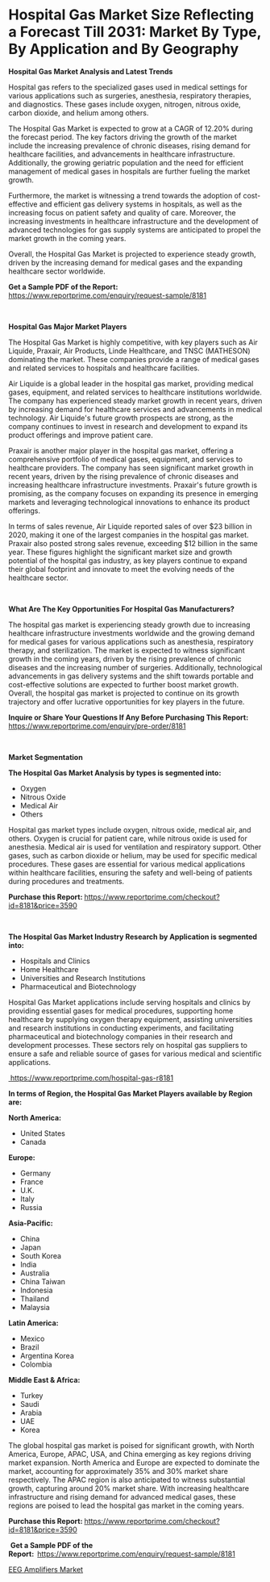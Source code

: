 <p><h1>Hospital Gas Market Size Reflecting a Forecast Till 2031: Market By Type, By Application and By Geography</h1></p><p><strong>Hospital Gas Market Analysis and Latest Trends</strong></p>
<p><p>Hospital gas refers to the specialized gases used in medical settings for various applications such as surgeries, anesthesia, respiratory therapies, and diagnostics. These gases include oxygen, nitrogen, nitrous oxide, carbon dioxide, and helium among others.</p><p>The Hospital Gas Market is expected to grow at a CAGR of 12.20% during the forecast period. The key factors driving the growth of the market include the increasing prevalence of chronic diseases, rising demand for healthcare facilities, and advancements in healthcare infrastructure. Additionally, the growing geriatric population and the need for efficient management of medical gases in hospitals are further fueling the market growth.</p><p>Furthermore, the market is witnessing a trend towards the adoption of cost-effective and efficient gas delivery systems in hospitals, as well as the increasing focus on patient safety and quality of care. Moreover, the increasing investments in healthcare infrastructure and the development of advanced technologies for gas supply systems are anticipated to propel the market growth in the coming years.</p><p>Overall, the Hospital Gas Market is projected to experience steady growth, driven by the increasing demand for medical gases and the expanding healthcare sector worldwide.</p></p>
<p><strong>Get a Sample PDF of the Report:&nbsp;</strong> <a href="https://www.reportprime.com/enquiry/request-sample/8181">https://www.reportprime.com/enquiry/request-sample/8181</a></p>
<p>&nbsp;</p>
<p><strong>Hospital Gas Major Market Players</strong></p>
<p><p>The Hospital Gas Market is highly competitive, with key players such as Air Liquide, Praxair, Air Products, Linde Healthcare, and TNSC (MATHESON) dominating the market. These companies provide a range of medical gases and related services to hospitals and healthcare facilities.</p><p>Air Liquide is a global leader in the hospital gas market, providing medical gases, equipment, and related services to healthcare institutions worldwide. The company has experienced steady market growth in recent years, driven by increasing demand for healthcare services and advancements in medical technology. Air Liquide's future growth prospects are strong, as the company continues to invest in research and development to expand its product offerings and improve patient care.</p><p>Praxair is another major player in the hospital gas market, offering a comprehensive portfolio of medical gases, equipment, and services to healthcare providers. The company has seen significant market growth in recent years, driven by the rising prevalence of chronic diseases and increasing healthcare infrastructure investments. Praxair's future growth is promising, as the company focuses on expanding its presence in emerging markets and leveraging technological innovations to enhance its product offerings.</p><p>In terms of sales revenue, Air Liquide reported sales of over $23 billion in 2020, making it one of the largest companies in the hospital gas market. Praxair also posted strong sales revenue, exceeding $12 billion in the same year. These figures highlight the significant market size and growth potential of the hospital gas industry, as key players continue to expand their global footprint and innovate to meet the evolving needs of the healthcare sector.</p></p>
<p>&nbsp;</p>
<p><strong>What Are The Key Opportunities For Hospital Gas Manufacturers?</strong></p>
<p><p>The hospital gas market is experiencing steady growth due to increasing healthcare infrastructure investments worldwide and the growing demand for medical gases for various applications such as anesthesia, respiratory therapy, and sterilization. The market is expected to witness significant growth in the coming years, driven by the rising prevalence of chronic diseases and the increasing number of surgeries. Additionally, technological advancements in gas delivery systems and the shift towards portable and cost-effective solutions are expected to further boost market growth. Overall, the hospital gas market is projected to continue on its growth trajectory and offer lucrative opportunities for key players in the future.</p></p>
<p><strong>Inquire or Share Your Questions If Any Before Purchasing This Report:</strong> <a href="https://www.reportprime.com/enquiry/pre-order/8181">https://www.reportprime.com/enquiry/pre-order/8181</a></p>
<p>&nbsp;</p>
<p><strong>Market Segmentation</strong></p>
<p><strong>The Hospital Gas Market Analysis by types is segmented into:</strong></p>
<p><ul><li>Oxygen</li><li>Nitrous Oxide</li><li>Medical Air</li><li>Others</li></ul></p>
<p><p>Hospital gas market types include oxygen, nitrous oxide, medical air, and others. Oxygen is crucial for patient care, while nitrous oxide is used for anesthesia. Medical air is used for ventilation and respiratory support. Other gases, such as carbon dioxide or helium, may be used for specific medical procedures. These gases are essential for various medical applications within healthcare facilities, ensuring the safety and well-being of patients during procedures and treatments.</p></p>
<p><strong>Purchase this Report:&nbsp;</strong><a href="https://www.reportprime.com/checkout?id=8181&price=3590">https://www.reportprime.com/checkout?id=8181&price=3590</a></p>
<p>&nbsp;</p>
<p><strong>The Hospital Gas Market Industry Research by Application is segmented into:</strong></p>
<p><ul><li>Hospitals and Clinics</li><li>Home Healthcare</li><li>Universities and Research Institutions</li><li>Pharmaceutical and Biotechnology</li></ul></p>
<p><p>Hospital Gas Market applications include serving hospitals and clinics by providing essential gases for medical procedures, supporting home healthcare by supplying oxygen therapy equipment, assisting universities and research institutions in conducting experiments, and facilitating pharmaceutical and biotechnology companies in their research and development processes. These sectors rely on hospital gas suppliers to ensure a safe and reliable source of gases for various medical and scientific applications.</p></p>
<p><a href="https://www.reportprime.com/hospital-gas-r8181">&nbsp;https://www.reportprime.com/hospital-gas-r8181</a></p>
<p><strong>In terms of Region, the Hospital Gas Market Players available by Region are:</strong></p>
<p>
    <p> <strong> North America: </strong>
        <ul>
            <li>United States</li>
            <li>Canada</li>
        </ul>
        </p> 
    <p> <strong> Europe: </strong>
        <ul>
            <li>Germany</li>
            <li>France</li>
            <li>U.K.</li>
            <li>Italy</li>
            <li>Russia</li>
        </ul>
        </p> 
    <p> <strong> Asia-Pacific: </strong>
        <ul>
            <li>China</li>
            <li>Japan</li>
            <li>South Korea</li>
            <li>India</li>
            <li>Australia</li>
            <li>China Taiwan</li>
            <li>Indonesia</li>
            <li>Thailand</li>
            <li>Malaysia</li>
        </ul>
        </p> 
    <p> <strong> Latin America: </strong>
        <ul>
            <li>Mexico</li>
            <li>Brazil</li>
            <li>Argentina Korea</li>
            <li>Colombia</li>
        </ul>
        </p> 
    <p> <strong> Middle East & Africa: </strong>
        <ul>
            <li>Turkey</li>
            <li>Saudi</li>
            <li>Arabia</li>
            <li>UAE</li>
            <li>Korea</li>
        </ul>
    </p>
    </p>
<p><p>The global hospital gas market is poised for significant growth, with North America, Europe, APAC, USA, and China emerging as key regions driving market expansion. North America and Europe are expected to dominate the market, accounting for approximately 35% and 30% market share respectively. The APAC region is also anticipated to witness substantial growth, capturing around 20% market share. With increasing healthcare infrastructure and rising demand for advanced medical gases, these regions are poised to lead the hospital gas market in the coming years.</p></p>
<p><strong>Purchase this Report: </strong><a href="https://www.reportprime.com/checkout?id=8181&price=3590">https://www.reportprime.com/checkout?id=8181&price=3590</a></p>
<p>&nbsp;<strong>Get a Sample PDF of the Report:&nbsp;&nbsp;</strong><a href="https://www.reportprime.com/enquiry/request-sample/8181">https://www.reportprime.com/enquiry/request-sample/8181</a></p>
<p><strong></strong></p>
<p><p><a href="https://github.com/marshallymanow/Market-Research-Report-List-1/blob/main/eeg-amplifiers-market.md">EEG Amplifiers Market</a></p></p>